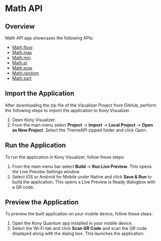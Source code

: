 # Math API
## Overview
Math API app showcases the following APIs:

- [Math.floor](https://docs.kony.com/konylibrary/visualizer/viz_api_dev_guide/Default.htm#kony.math_functions.htm#math.floor%3FTocPath%3DMath%2520API%7Cmath%2520Namespace%7CFunctions%7C_____1)
- [Math.max](https://docs.kony.com/konylibrary/visualizer/viz_api_dev_guide/Default.htm#kony.math_functions.htm#math.max%3FTocPath%3DMath%2520API%7Cmath%2520Namespace%7CFunctions%7C_____2)
- [Math.min](https://docs.kony.com/konylibrary/visualizer/viz_api_dev_guide/Default.htm#kony.math_functions.htm#math.min%3FTocPath%3DMath%2520API%7Cmath%2520Namespace%7CFunctions%7C_____3)
- [Math.pi](https://docs.kony.com/konylibrary/visualizer/viz_api_dev_guide/Default.htm#kony.math_functions.htm#math.pi%3FTocPath%3DMath%2520API%7Cmath%2520Namespace%7CFunctions%7C_____4)
- [Math.pow](https://docs.kony.com/konylibrary/visualizer/viz_api_dev_guide/Default.htm#kony.math_functions.htm#math.pow%3FTocPath%3DMath%2520API%7Cmath%2520Namespace%7CFunctions%7C_____5)
- [Math.random](https://docs.kony.com/konylibrary/visualizer/viz_api_dev_guide/Default.htm#kony.math_functions.htm#math.ran%3FTocPath%3DMath%2520API%7Cmath%2520Namespace%7CFunctions%7C_____6)
- [Math.sqrt](https://docs.kony.com/konylibrary/visualizer/viz_api_dev_guide/Default.htm#kony.math_functions.htm#math.sqr%3FTocPath%3DMath%2520API%7Cmath%2520Namespace%7CFunctions%7C_____7)

## Import the Application
After downloading the zip file of the Visualizer Project from GitHub, perform the following steps to import the application to Kony Visualizer.

1. Open Kony Visualizer.
2. From the main menu select **Project** → **Import** → **Local Project** → **Open as New Project**. Select the ThemeAPI zipped folder and click Open.

## Run the Application
To run the application in Kony Visualizer, follow these steps:

1. From the main menu bar select **Build** → **Run Live Preview**. This opens the Live Preview Settings window.
2. Select iOS or Android for Mobile under Native and click **Save & Run** to build the application. This opens a Live Preview is Ready dialogbox with a QR code.

## Preview the Application
To preview the built application on your mobile device, follow these steps:

1. Open the Kony Quantum app installed in your mobile device.
2. Select the Wi-Fi tab and click **Scan QR Code** and scan the QR code displayed along with the dialog box. This launches the application.
